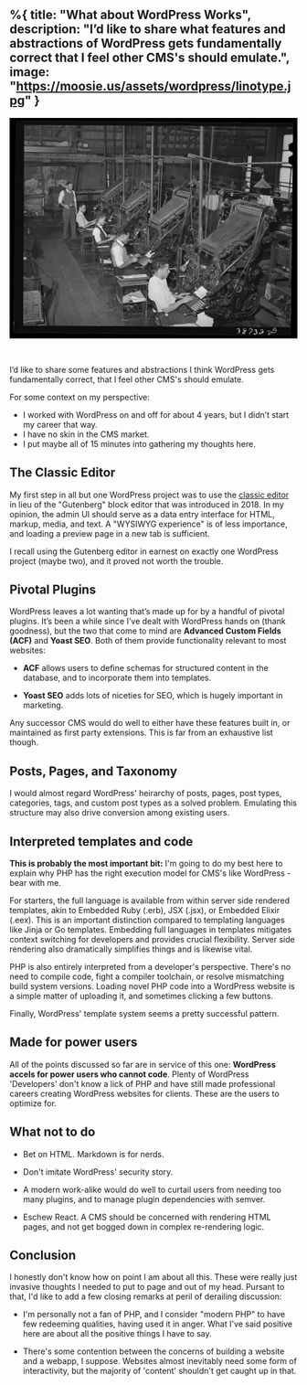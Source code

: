 %{
  title: "What about WordPress Works",
  description: "I’d like to share what features and abstractions of WordPress gets fundamentally correct that I feel other CMS's should emulate.",
  image: "https://moosie.us/assets/wordpress/linotype.jpg"
}
---
<div style="display:flex;justify-content:center;">
  <img src="./assets/wordpress/linotype.jpg" alt="Linotype Operators" style="margin-bottom: 2rem;">
  <!-- source: https://www.loc.gov/item/2017788930/ -->
</div>

I’d like to share some features and abstractions I think WordPress gets fundamentally correct, that I feel other CMS's should emulate.

For some context on my perspective:
- I worked with WordPress on and off for about 4 years, but I didn’t start my career that way.
- I have no skin in the CMS market.
- I put maybe all of 15 minutes into gathering my thoughts here.

## The Classic Editor
My first step in all but one WordPress project was to use the [classic editor](https://wordpress.org/plugins/classic-editor/) in lieu of the "Gutenberg" block editor that was introduced in 2018. In my opinion, the admin UI should serve as a data entry interface for HTML, markup, media, and text. A "WYSIWYG experience" is of less importance, and loading a preview page in a new tab is sufficient.

I recall using the Gutenberg editor in earnest on exactly one WordPress project (maybe two), and it proved not worth the trouble.

## Pivotal Plugins
WordPress leaves a lot wanting that’s made up for by a handful of pivotal plugins. It’s been a while since I’ve dealt with WordPress hands on (thank goodness), but the two that come to mind are **Advanced Custom Fields (ACF)** and **Yoast SEO**. Both of them provide functionality relevant to most websites:

- **ACF** allows users to define schemas for structured content in the database, and to incorporate them into templates.

- **Yoast SEO** adds lots of niceties for SEO, which is hugely important in marketing.

Any successor CMS would do well to either have these features built in, or maintained as first party extensions. This is far from an exhaustive list though.

## Posts, Pages, and Taxonomy
I would almost regard WordPress' heirarchy of posts, pages, post types, categories, tags, and custom post types as a solved problem. Emulating this structure may also drive conversion among existing users.

## Interpreted templates and code
**This is probably the most important bit:** I'm going to do my best here to explain why PHP has the right execution model for CMS's like WordPress - bear with me.

For starters, the full language is available from within server side rendered templates, akin to Embedded Ruby (.erb), JSX (.jsx), or Embedded Elixir (.eex). This is an important distinction compared to templating languages like Jinja or Go templates. Embedding full languages in templates mitigates context switching for developers and provides crucial flexibility. Server side rendering also dramatically simplifies things and is likewise vital.

PHP is also entirely interpreted from a developer's perspective. There's no need to compile code, fight a compiler toolchain, or resolve mismatching build system versions. Loading novel PHP code into a WordPress website is a simple matter of uploading it, and sometimes clicking a few buttons. 

Finally, WordPress' template system seems a pretty successful pattern.

## Made for power users
All of the points discussed so far are in service of this one: **WordPress accels for power users who cannot code**. Plenty of WordPress 'Developers' don't know a lick of PHP and have still made professional careers creating WordPress websites for clients. These are the users to optimize for.

## What not to do
- Bet on HTML. Markdown is for nerds.

- Don't imitate WordPress' security story.

- A modern work-alike would do well to curtail users from needing too many plugins, and to manage plugin dependencies with semver.

- Eschew React. A CMS should be concerned with rendering HTML pages, and not get bogged down in complex re-rendering logic.

## Conclusion
I honestly don't know how on point I am about all this. These were really just invasive thoughts I needed to put to page and out of my head. Pursant to that, I'd like to add a few closing remarks at peril of derailing discussion:

- I'm personally not a fan of PHP, and I consider "modern PHP" to have few redeeming qualities, having used it in anger. What I've said positive here are about all the positive things I have to say.

- There's some contention between the concerns of building a website and a webapp, I suppose. Websites almost inevitably need some form of interactivity, but the majority of 'content' shouldn't get caught up in that.

